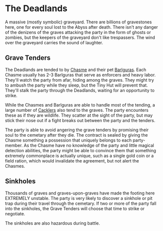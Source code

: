 # The Deadlands
A massive (mostly symbolic) graveyard. There are billions of gravestones here, one for every soul lost to the Abyss after death. There isn't any danger of the denizens of the graves attacking the party in the form of ghosts or zombies, but the keepers of the graveyard don't like trespassers. The wind over the graveyard carries the sound of laughter.

## Grave Tenders
The Deadlands are tended to by [Chasme](https://www.dndbeyond.com/monsters/17140-chasme) and their pet [Barlguras](https://www.dndbeyond.com/monsters/17110-barlgura). Each Chasme usually has 2-3 Barlguras that serve as enforcers and heavy labor. They'll watch the party from afar, hiding among the graves. They might try to ambush the party while they sleep, but the Tiny Hut will prevent that. They'll stalk the party through the Deadlands, waiting for an opportunity to strike.

While the Chasmes and Barlguras are able to handle most of the tending, a large number of [Cacklers](https://www.dndbeyond.com/monsters/175285-cackler) also tend to the graves. The party encounters these as if they are wildlife. They scatter at the sight of the party, but may stick their nose out if a fight breaks out between the party and the tenders.

The party is able to avoid angering the grave tenders by promising their soul to the cemetary after they die. The contract is sealed by giving the Chasme something a possession that uniquely belongs to each party-member. As the Chasme have no knowledge of the party and little magical detection abilities, the party might be able to convince them that something extremely commonplace is actually unique, such as a single gold coin or a field ration, which would invalidate the agreement, but not alert the Chasmes.

## Sinkholes
Thousands of graves and graves-upon-graves have made the footing here EXTREMELY unstable. The party is very likely to discover a sinkhole or pit trap during their travel through the cemetary. If two or more of the party fall into the sinkholes, the Grave Tenders will choose that time to strike or negotiate.

The sinkholes are also hazardous during battle.
